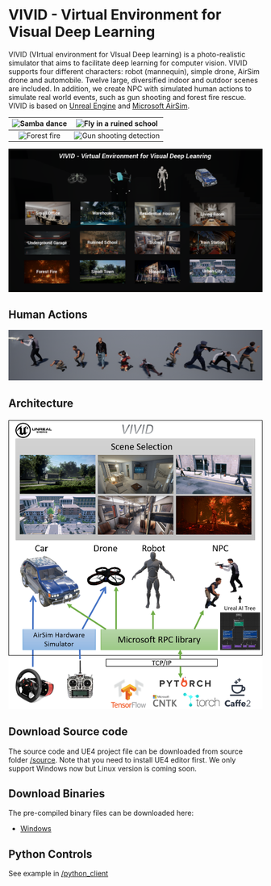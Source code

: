 # VIVID - Virtual Environment for Visual Deep Learning

VIVID (VIrtual environment for VIsual Deep learning) is a photo-realistic simulator that aims to facilitate deep learning for computer vision. 
VIVID supports four different characters: robot (mannequin), simple drone, AirSim drone and automobile. Twelve large, diversified indoor and outdoor scenes are included. 
In addition, we create NPC with simulated human actions to simulate real world events, such as gun shooting and forest fire rescue. VIVID is based on [Unreal Engine](https://www.unrealengine.com) and [Microsoft AirSim](https://github.com/Microsoft/AirSim). 





![Samba dance](/images/zoe_sambe_dance.gif)|![Fly in a ruined school](/images/drone_fly_in_ruin.gif)
:-----------------------------------------:|:-------------------------------------------------------:
![Forest fire](/images/robot_run_in_forest_fire.gif)|![Gun shooting detection](/images/drone_in_gun_shooting.gif)

![VIVID Main Menu](/images/vivid_menu.png)

## Human Actions
![Human Action Examples](/images/action_examples.png)

## Architecture
![](/images/vivid_arch.png)

## Download Source code
The source code and UE4 project file can be downloaded from source folder [/source](/source). Note that you need to install UE4 editor first. We only support Windows now but Linux version is coming soon. 


## Download Binaries
The pre-compiled binary files can be downloaded here:

- [Windows](https://drive.google.com/open?id=18EMYzQpfd-VRArLR0OVhL_2SSWgLGNrS)


## Python Controls
See example in [/python_client](/python_client)
